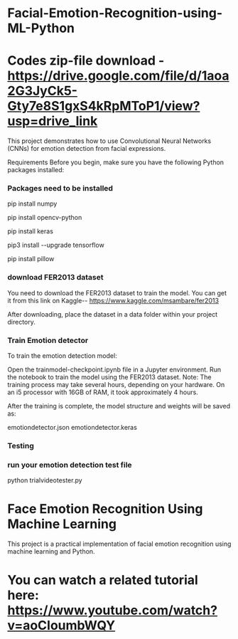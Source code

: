 # Facial-Emotion-Recognition-using-ML-Python
# Codes zip-file download - https://drive.google.com/file/d/1aoa2G3JyCk5-Gty7e8S1gxS4kRpMToP1/view?usp=drive_link
This project demonstrates how to use Convolutional Neural Networks (CNNs) for emotion detection from facial expressions.

Requirements
Before you begin, make sure you have the following Python packages installed:
### Packages need to be installed
pip install numpy

pip install opencv-python

pip install keras

pip3 install --upgrade tensorflow

pip install pillow

### download FER2013 dataset
You need to download the FER2013 dataset to train the model. You can get it from this link on Kaggle-- https://www.kaggle.com/msambare/fer2013

After downloading, place the dataset in a data folder within your project directory.

### Train Emotion detector
To train the emotion detection model:

Open the trainmodel-checkpoint.ipynb file in a Jupyter environment.
Run the notebook to train the model using the FER2013 dataset.
Note: The training process may take several hours, depending on your hardware. On an i5 processor with 16GB of RAM, it took approximately 4 hours.

After the training is complete, the model structure and weights will be saved as:

emotiondetector.json
emotiondetector.keras

### Testing
### run your emotion detection test file
python trialvideotester.py

# Face Emotion Recognition Using Machine Learning
This project is a practical implementation of facial emotion recognition using machine learning and Python.

# You can watch a related tutorial here: https://www.youtube.com/watch?v=aoCIoumbWQY
